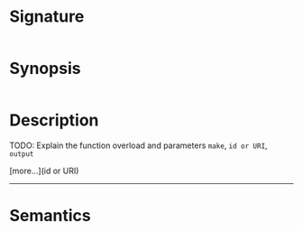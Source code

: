 # Signature
```vikid-signature
```

# Synopsis
```vikid-synopsis
```

# Description
TODO: Explain the function overload and parameters `make`, `id or URI`, `output`

[more...](id or URI)

----
# Semantics
